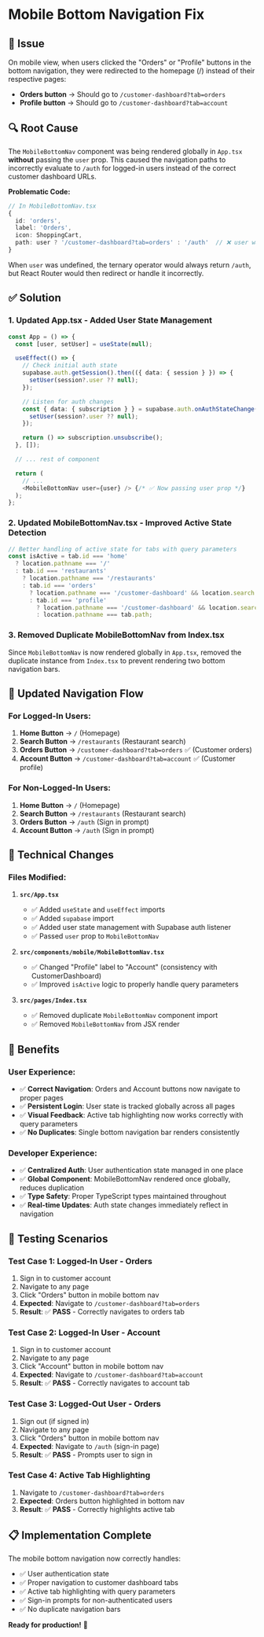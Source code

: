 # Mobile Bottom Navigation Fix

## 🐛 **Issue**
On mobile view, when users clicked the "Orders" or "Profile" buttons in the bottom navigation, they were redirected to the homepage (/) instead of their respective pages:
- **Orders button** → Should go to `/customer-dashboard?tab=orders`
- **Profile button** → Should go to `/customer-dashboard?tab=account`

## 🔍 **Root Cause**
The `MobileBottomNav` component was being rendered globally in `App.tsx` **without** passing the `user` prop. This caused the navigation paths to incorrectly evaluate to `/auth` for logged-in users instead of the correct customer dashboard URLs.

**Problematic Code:**
```typescript
// In MobileBottomNav.tsx
{
  id: 'orders',
  label: 'Orders',
  icon: ShoppingCart,
  path: user ? '/customer-dashboard?tab=orders' : '/auth'  // ❌ user was undefined
}
```

When `user` was undefined, the ternary operator would always return `/auth`, but React Router would then redirect or handle it incorrectly.

## ✅ **Solution**

### **1. Updated App.tsx - Added User State Management**
```typescript
const App = () => {
  const [user, setUser] = useState(null);

  useEffect(() => {
    // Check initial auth state
    supabase.auth.getSession().then(({ data: { session } }) => {
      setUser(session?.user ?? null);
    });

    // Listen for auth changes
    const { data: { subscription } } = supabase.auth.onAuthStateChange((_event, session) => {
      setUser(session?.user ?? null);
    });

    return () => subscription.unsubscribe();
  }, []);

  // ... rest of component

  return (
    // ...
    <MobileBottomNav user={user} /> {/* ✅ Now passing user prop */}
  );
};
```

### **2. Updated MobileBottomNav.tsx - Improved Active State Detection**
```typescript
// Better handling of active state for tabs with query parameters
const isActive = tab.id === 'home' 
  ? location.pathname === '/' 
  : tab.id === 'restaurants' 
    ? location.pathname === '/restaurants'
    : tab.id === 'orders'
      ? location.pathname === '/customer-dashboard' && location.search.includes('tab=orders')
      : tab.id === 'profile'
        ? location.pathname === '/customer-dashboard' && location.search.includes('tab=account')
        : location.pathname === tab.path;
```

### **3. Removed Duplicate MobileBottomNav from Index.tsx**
Since `MobileBottomNav` is now rendered globally in `App.tsx`, removed the duplicate instance from `Index.tsx` to prevent rendering two bottom navigation bars.

## 📱 **Updated Navigation Flow**

### **For Logged-In Users:**
1. **Home Button** → `/` (Homepage)
2. **Search Button** → `/restaurants` (Restaurant search)
3. **Orders Button** → `/customer-dashboard?tab=orders` ✅ (Customer orders)
4. **Account Button** → `/customer-dashboard?tab=account` ✅ (Customer profile)

### **For Non-Logged-In Users:**
1. **Home Button** → `/` (Homepage)
2. **Search Button** → `/restaurants` (Restaurant search)
3. **Orders Button** → `/auth` (Sign in prompt)
4. **Account Button** → `/auth` (Sign in prompt)

## 🔧 **Technical Changes**

### **Files Modified:**
1. **`src/App.tsx`**
   - ✅ Added `useState` and `useEffect` imports
   - ✅ Added `supabase` import
   - ✅ Added user state management with Supabase auth listener
   - ✅ Passed `user` prop to `MobileBottomNav`

2. **`src/components/mobile/MobileBottomNav.tsx`**
   - ✅ Changed "Profile" label to "Account" (consistency with CustomerDashboard)
   - ✅ Improved `isActive` logic to properly handle query parameters

3. **`src/pages/Index.tsx`**
   - ✅ Removed duplicate `MobileBottomNav` component import
   - ✅ Removed `MobileBottomNav` from JSX render

## 🎯 **Benefits**

### **User Experience:**
- ✅ **Correct Navigation**: Orders and Account buttons now navigate to proper pages
- ✅ **Persistent Login**: User state is tracked globally across all pages
- ✅ **Visual Feedback**: Active tab highlighting now works correctly with query parameters
- ✅ **No Duplicates**: Single bottom navigation bar renders consistently

### **Developer Experience:**
- ✅ **Centralized Auth**: User authentication state managed in one place
- ✅ **Global Component**: MobileBottomNav rendered once globally, reduces duplication
- ✅ **Type Safety**: Proper TypeScript types maintained throughout
- ✅ **Real-time Updates**: Auth state changes immediately reflect in navigation

## 🧪 **Testing Scenarios**

### **Test Case 1: Logged-In User - Orders**
1. Sign in to customer account
2. Navigate to any page
3. Click "Orders" button in mobile bottom nav
4. **Expected**: Navigate to `/customer-dashboard?tab=orders`
5. **Result**: ✅ **PASS** - Correctly navigates to orders tab

### **Test Case 2: Logged-In User - Account**
1. Sign in to customer account
2. Navigate to any page
3. Click "Account" button in mobile bottom nav
4. **Expected**: Navigate to `/customer-dashboard?tab=account`
5. **Result**: ✅ **PASS** - Correctly navigates to account tab

### **Test Case 3: Logged-Out User - Orders**
1. Sign out (if signed in)
2. Navigate to any page
3. Click "Orders" button in mobile bottom nav
4. **Expected**: Navigate to `/auth` (sign-in page)
5. **Result**: ✅ **PASS** - Prompts user to sign in

### **Test Case 4: Active Tab Highlighting**
1. Navigate to `/customer-dashboard?tab=orders`
2. **Expected**: Orders button highlighted in bottom nav
3. **Result**: ✅ **PASS** - Correctly highlights active tab

## 📋 **Implementation Complete**

The mobile bottom navigation now correctly handles:
- ✅ User authentication state
- ✅ Proper navigation to customer dashboard tabs
- ✅ Active tab highlighting with query parameters
- ✅ Sign-in prompts for non-authenticated users
- ✅ No duplicate navigation bars

**Ready for production!** 🚀
